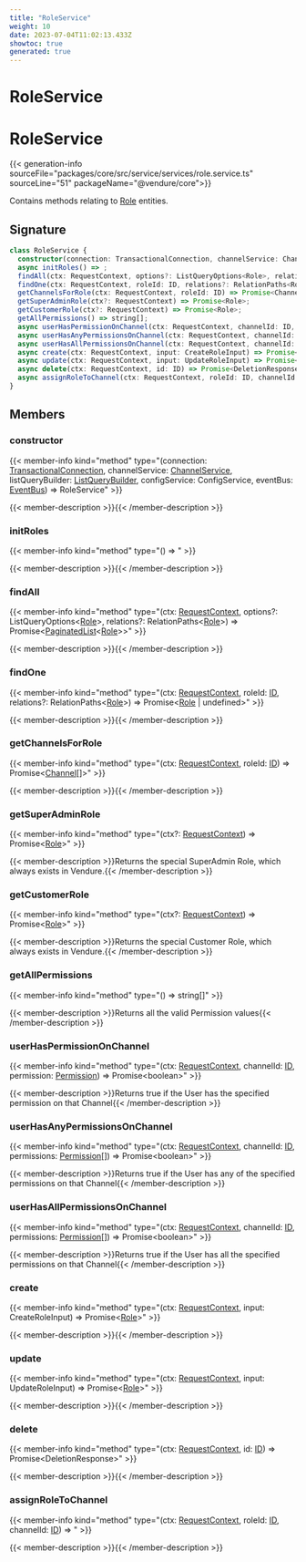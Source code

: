 ```yaml
---
title: "RoleService"
weight: 10
date: 2023-07-04T11:02:13.433Z
showtoc: true
generated: true
---
```

<!-- This file was generated from the Vendure source. Do not modify. Instead, re-run the "docs:build" script -->

# RoleService
<div class="symbol">


# RoleService

{{< generation-info sourceFile="packages/core/src/service/services/role.service.ts" sourceLine="51" packageName="@vendure/core">}}

Contains methods relating to <a href='/typescript-api/entities/role#role'>Role</a> entities.

## Signature

```TypeScript
class RoleService {
  constructor(connection: TransactionalConnection, channelService: ChannelService, listQueryBuilder: ListQueryBuilder, configService: ConfigService, eventBus: EventBus)
  async initRoles() => ;
  findAll(ctx: RequestContext, options?: ListQueryOptions<Role>, relations?: RelationPaths<Role>) => Promise<PaginatedList<Role>>;
  findOne(ctx: RequestContext, roleId: ID, relations?: RelationPaths<Role>) => Promise<Role | undefined>;
  getChannelsForRole(ctx: RequestContext, roleId: ID) => Promise<Channel[]>;
  getSuperAdminRole(ctx?: RequestContext) => Promise<Role>;
  getCustomerRole(ctx?: RequestContext) => Promise<Role>;
  getAllPermissions() => string[];
  async userHasPermissionOnChannel(ctx: RequestContext, channelId: ID, permission: Permission) => Promise<boolean>;
  async userHasAnyPermissionsOnChannel(ctx: RequestContext, channelId: ID, permissions: Permission[]) => Promise<boolean>;
  async userHasAllPermissionsOnChannel(ctx: RequestContext, channelId: ID, permissions: Permission[]) => Promise<boolean>;
  async create(ctx: RequestContext, input: CreateRoleInput) => Promise<Role>;
  async update(ctx: RequestContext, input: UpdateRoleInput) => Promise<Role>;
  async delete(ctx: RequestContext, id: ID) => Promise<DeletionResponse>;
  async assignRoleToChannel(ctx: RequestContext, roleId: ID, channelId: ID) => ;
}
```
## Members

### constructor

{{< member-info kind="method" type="(connection: <a href='/typescript-api/data-access/transactional-connection#transactionalconnection'>TransactionalConnection</a>, channelService: <a href='/typescript-api/services/channel-service#channelservice'>ChannelService</a>, listQueryBuilder: <a href='/typescript-api/data-access/list-query-builder#listquerybuilder'>ListQueryBuilder</a>, configService: ConfigService, eventBus: <a href='/typescript-api/events/event-bus#eventbus'>EventBus</a>) => RoleService"  >}}

{{< member-description >}}{{< /member-description >}}

### initRoles

{{< member-info kind="method" type="() => "  >}}

{{< member-description >}}{{< /member-description >}}

### findAll

{{< member-info kind="method" type="(ctx: <a href='/typescript-api/request/request-context#requestcontext'>RequestContext</a>, options?: ListQueryOptions&#60;<a href='/typescript-api/entities/role#role'>Role</a>&#62;, relations?: RelationPaths&#60;<a href='/typescript-api/entities/role#role'>Role</a>&#62;) => Promise&#60;<a href='/typescript-api/common/paginated-list#paginatedlist'>PaginatedList</a>&#60;<a href='/typescript-api/entities/role#role'>Role</a>&#62;&#62;"  >}}

{{< member-description >}}{{< /member-description >}}

### findOne

{{< member-info kind="method" type="(ctx: <a href='/typescript-api/request/request-context#requestcontext'>RequestContext</a>, roleId: <a href='/typescript-api/common/id#id'>ID</a>, relations?: RelationPaths&#60;<a href='/typescript-api/entities/role#role'>Role</a>&#62;) => Promise&#60;<a href='/typescript-api/entities/role#role'>Role</a> | undefined&#62;"  >}}

{{< member-description >}}{{< /member-description >}}

### getChannelsForRole

{{< member-info kind="method" type="(ctx: <a href='/typescript-api/request/request-context#requestcontext'>RequestContext</a>, roleId: <a href='/typescript-api/common/id#id'>ID</a>) => Promise&#60;<a href='/typescript-api/entities/channel#channel'>Channel</a>[]&#62;"  >}}

{{< member-description >}}{{< /member-description >}}

### getSuperAdminRole

{{< member-info kind="method" type="(ctx?: <a href='/typescript-api/request/request-context#requestcontext'>RequestContext</a>) => Promise&#60;<a href='/typescript-api/entities/role#role'>Role</a>&#62;"  >}}

{{< member-description >}}Returns the special SuperAdmin Role, which always exists in Vendure.{{< /member-description >}}

### getCustomerRole

{{< member-info kind="method" type="(ctx?: <a href='/typescript-api/request/request-context#requestcontext'>RequestContext</a>) => Promise&#60;<a href='/typescript-api/entities/role#role'>Role</a>&#62;"  >}}

{{< member-description >}}Returns the special Customer Role, which always exists in Vendure.{{< /member-description >}}

### getAllPermissions

{{< member-info kind="method" type="() => string[]"  >}}

{{< member-description >}}Returns all the valid Permission values{{< /member-description >}}

### userHasPermissionOnChannel

{{< member-info kind="method" type="(ctx: <a href='/typescript-api/request/request-context#requestcontext'>RequestContext</a>, channelId: <a href='/typescript-api/common/id#id'>ID</a>, permission: <a href='/typescript-api/common/permission#permission'>Permission</a>) => Promise&#60;boolean&#62;"  >}}

{{< member-description >}}Returns true if the User has the specified permission on that Channel{{< /member-description >}}

### userHasAnyPermissionsOnChannel

{{< member-info kind="method" type="(ctx: <a href='/typescript-api/request/request-context#requestcontext'>RequestContext</a>, channelId: <a href='/typescript-api/common/id#id'>ID</a>, permissions: <a href='/typescript-api/common/permission#permission'>Permission</a>[]) => Promise&#60;boolean&#62;"  >}}

{{< member-description >}}Returns true if the User has any of the specified permissions on that Channel{{< /member-description >}}

### userHasAllPermissionsOnChannel

{{< member-info kind="method" type="(ctx: <a href='/typescript-api/request/request-context#requestcontext'>RequestContext</a>, channelId: <a href='/typescript-api/common/id#id'>ID</a>, permissions: <a href='/typescript-api/common/permission#permission'>Permission</a>[]) => Promise&#60;boolean&#62;"  >}}

{{< member-description >}}Returns true if the User has all the specified permissions on that Channel{{< /member-description >}}

### create

{{< member-info kind="method" type="(ctx: <a href='/typescript-api/request/request-context#requestcontext'>RequestContext</a>, input: CreateRoleInput) => Promise&#60;<a href='/typescript-api/entities/role#role'>Role</a>&#62;"  >}}

{{< member-description >}}{{< /member-description >}}

### update

{{< member-info kind="method" type="(ctx: <a href='/typescript-api/request/request-context#requestcontext'>RequestContext</a>, input: UpdateRoleInput) => Promise&#60;<a href='/typescript-api/entities/role#role'>Role</a>&#62;"  >}}

{{< member-description >}}{{< /member-description >}}

### delete

{{< member-info kind="method" type="(ctx: <a href='/typescript-api/request/request-context#requestcontext'>RequestContext</a>, id: <a href='/typescript-api/common/id#id'>ID</a>) => Promise&#60;DeletionResponse&#62;"  >}}

{{< member-description >}}{{< /member-description >}}

### assignRoleToChannel

{{< member-info kind="method" type="(ctx: <a href='/typescript-api/request/request-context#requestcontext'>RequestContext</a>, roleId: <a href='/typescript-api/common/id#id'>ID</a>, channelId: <a href='/typescript-api/common/id#id'>ID</a>) => "  >}}

{{< member-description >}}{{< /member-description >}}


</div>
